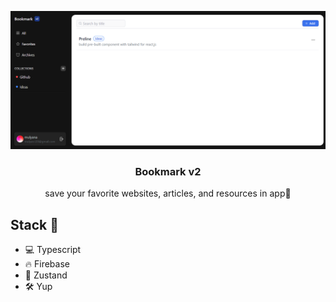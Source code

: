 ![](https://raw.githubusercontent.com/mmulyana/mmulyana/main/assets/bookmark-v2.png)

<h3 align="center">Bookmark v2</h3>
<p align="center">
  save your favorite websites, articles, and resources in app📙
</p>

## Stack 🚀

- 💻 Typescript
- 🔥 Firebase
- 🔄 Zustand
- 🛠️ Yup

